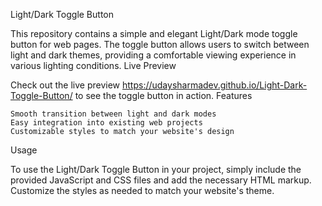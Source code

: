 Light/Dark Toggle Button

This repository contains a simple and elegant Light/Dark mode toggle button for web pages. The toggle button allows users to switch between light and dark themes, providing a comfortable viewing experience in various lighting conditions.
Live Preview

Check out the live preview https://udaysharmadev.github.io/Light-Dark-Toggle-Button/ to see the toggle button in action.
Features

    Smooth transition between light and dark modes
    Easy integration into existing web projects
    Customizable styles to match your website's design

Usage

To use the Light/Dark Toggle Button in your project, simply include the provided JavaScript and CSS files and add the necessary HTML markup. Customize the styles as needed to match your website's theme.

